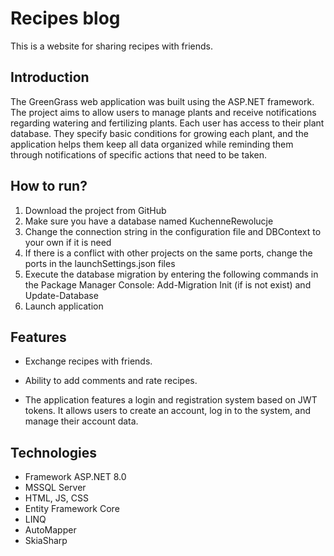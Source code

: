 # Recipes blog

This is a website for sharing recipes with friends. 

## Introduction

The GreenGrass web application was built using the ASP.NET framework. The project aims to allow users to manage plants and receive notifications regarding watering and fertilizing plants.
Each user has access to their plant database. They specify basic conditions for growing each plant, and the application helps them keep all data organized while reminding them through notifications of specific actions that need to be taken.

## How to run?
1. Download the project from GitHub
2. Make sure you have a database named KuchenneRewolucje
3. Change the connection string in the configuration file and DBContext to your own if it is need
4. If there is a conflict with other projects on the same ports, change the ports in the launchSettings.json files
5. Execute the database migration by entering the following commands in the Package Manager Console: Add-Migration Init (if is not exist) and Update-Database
6. Launch application

## Features

- Exchange recipes with friends.

- Ability to add comments and rate recipes.

- The application features a login and registration system based on JWT tokens. It allows users to create an account, log in to the system, and manage their account data.

## Technologies 
- Framework ASP.NET 8.0
- MSSQL Server
- HTML, JS, CSS
- Entity Framework Core
- LINQ
- AutoMapper
- SkiaSharp



